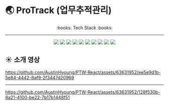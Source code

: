 # :earth_asia: ProTrack (업무추적관리)
<div align="center">
  :books: Tech Stack :books:
  <hr />
  <img src="https://img.shields.io/badge/React-61DAFB?style=flat&logo=react&logoColor=fff" />
  <img src="https://img.shields.io/badge/TypeScript-3178C6?style=flat&logo=typescript&logoColor=fff" />
  <img src="https://img.shields.io/badge/Redux-764ABC?style=flat&logo=redux&logoColor=fff" />
  <img src="https://img.shields.io/badge/React Query-FF4154?style=flat&logo=reactquery&logoColor=fff" />
  <img src="https://img.shields.io/badge/React Router-CA4245?style=flat&logo=reactrouter&logoColor=fff" />
  <img src="https://img.shields.io/badge/React Hook Form-EC5990?style=flat&logo=reacthookform&logoColor=fff" />
  <img src="https://img.shields.io/badge/Webpack-8DD6F9?style=flat&logo=webpack&logoColor=fff" />
  <img src="https://img.shields.io/badge/Babel-F9DC3E?style=flat&logo=babel&logoColor=fff" />
  <img src="https://img.shields.io/badge/Prettier-F7B93E?style=flat&logo=prettier&logoColor=fff" />
  <img src="https://img.shields.io/badge/ESLint-4B32C3?style=flat&logo=eslint&logoColor=fff" />
</div>

## :sunny: 소개 영상
https://github.com/AustinHyoung/PTW-React/assets/63631952/ee5e9d1b-5e84-4442-8af9-2f3447d20969
<hr />

https://github.com/AustinHyoung/PTW-React/assets/63631952/128f530b-9a21-4100-be22-7b17b1448f51


<!-- ## :white_check_mark: Production ProTrack 바로가기 : <a href="https://pro-track.xyz" target="_blank">바로가기</a><br> 테스트 계정 : test@test.com<br> 비밀번호 : Test123! (대문자T) -- >
